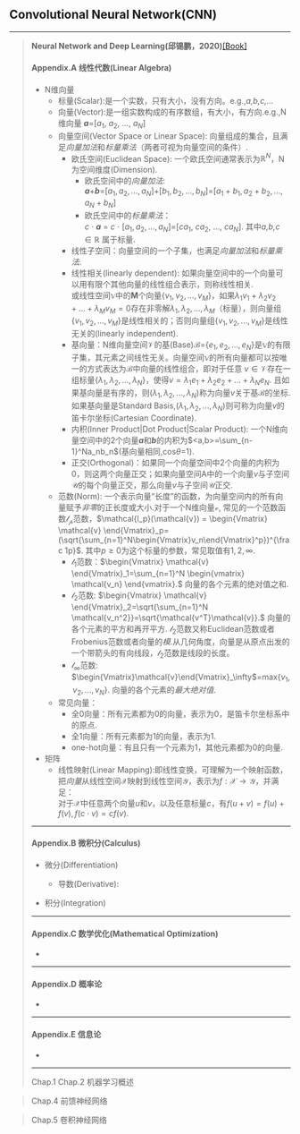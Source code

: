 ## Convolutional Neural Network(CNN)
----
>**Neural Network and Deep Learning(邱锡鹏，2020)**[[Book]](https://nndl.github.io/)<br/>
> #### Appendix.A 线性代数(Linear Algebra)
> + N维向量
>    + 标量(Scalar):是一个实数，只有大小，没有方向。e.g.,*a,b,c,...*
>    + 向量(Vector):是一组实数构成的有序数组，有大小，有方向.e.g.,N维向量 ***a***=[$a_1$, $a_2$, ..., $a_N$]
>    + 向量空间(Vector Space or Linear Space): 向量组成的集合，且满足*向量加法*和*标量乘法*（两者可视为向量空间的条件）.
>       + 欧氏空间(Euclidean Space): 一个欧氏空间通常表示为$\mathbb{R}^N$，N为空间维度(Dimension).
>          + 欧氏空间中的*向量加法*: <br/>
***a***+***b***=[$a_1, a_2, ..., a_N$]+[$b_1, b_2, ..., b_N$]=[$a_1+b_1,a_2+b_2,...,a_N+b_N$]
>          + 欧氏空间中的*标量乘法*：<br/>
*c* $\cdot$ ***a*** = *c* $\cdot$ [$a_1, a_2, ..., a_N$]=[*c*$a_1$, *c*$a_2$, ..., *c*$a_N$]. 其中*a,b,c* $\in \mathbb{R}$ 属于标量.
>       + 线性子空间：向量空间的一个子集，也满足*向量加法*和*标量乘法*.
>       + 线性相关(linearly dependent): 如果向量空间中的一个向量可以用有限个其他向量的线性组合表示，则称线性相关.<br/>或线性空间$\mathbb{v}$中的**M**个向量{$v_1, v_2,...,v_M$}，如果$\lambda_1 v_1+\lambda_2 v_2+...+\lambda_M v_M=0$存在非零解$\lambda_1,\lambda_2,...,\lambda_M$（标量），则向量组{$v_1, v_2,...,v_M$}是线性相关的；否则向量组{$v_1, v_2,...,v_M$}是线性无关的(linearly independent).
>        + 基向量：N维向量空间$\mathcal{V}$的基(Base)$\mathcal{B}$={$e_1,e_2,...,e_N$}是$\mathbb{v}$的有限子集，其元素之间线性无关。向量空间$\mathbb{v}$的所有向量都可以按唯一的方式表达为$\mathcal{B}$中向量的线性组合，即对于任意 $v \in \mathcal{V}$存在一组标量{$\lambda_1,\lambda_2,...,\lambda_N$}，使得$v=\lambda_1e_1+\lambda_2e_2+...+\lambda_Ne_N$. 且如果基向量是有序的，则($\lambda_1,\lambda_2,...,\lambda_N$)称为向量$v$关于基$\mathcal{B}$的坐标.如果基向量是Standard Basis,($\lambda_1,\lambda_2,...,\lambda_N$)则可称为向量$v$的笛卡尔坐标(Cartesian Coordinate).
>        + 内积(Inner Product|Dot Product|Scalar Product): 一个N维向量空间中的2个向量***a***和***b***的内积为$<a,b>=\sum_{n-1}^Na_nb_n$(基向量相同,cos$\theta$=1).
>        + 正交(Orthogonal)：如果同一个向量空间中2个向量的内积为0，则这两个向量正交；如果向量空间A中的一个向量$v$与子空间$\mathcal{U}$的每个向量正交，那么向量$v$与子空间$\mathcal{U}$正交.
>    + 范数(Norm): 一个表示向量“长度”的函数，为向量空间内的所有向量赋予*非零*的正长度或大小.对于一个N维向量$\mathcal{v}$, 常见的一个范数函数$\mathcal{l_p}$范数，$\mathcal{l_p}(\mathcal{v}) = \begin{Vmatrix} \mathcal{v} \end{Vmatrix}_p=(\sqrt{\sum_{n=1}^N\begin{Vmatrix}v_n\end{Vmatrix}^p})^{\frac 1p}$. 其中$p\ge 0$为这个标量的参数，常见取值有$1,2,\infty$.
>        + $\mathcal{l_1}$范数：$\begin{Vmatrix} \mathcal{v} \end{Vmatrix}_1=\sum_{n=1}^N \begin{vmatrix} \mathcal{v_n} \end{vmatrix}.$ 向量的各个元素的绝对值之和.
>        + $\mathcal{l_2}$范数: $\begin{Vmatrix} \mathcal{v} \end{Vmatrix}_2=\sqrt{\sum_{n=1}^N \mathcal{v_n^2}}=\sqrt{\mathcal{v^T}\mathcal{v}}.$ 向量的各个元素的平方和再开平方. $\mathcal{l_2}$范数又称Euclidean范数或者Frobenius范数或者向量的*模*.从几何角度，向量是从原点出发的一个带箭头的有向线段，$\mathcal{l_2}$范数是线段的长度。
>        + $\mathcal{l_\infty}$范数: $\begin{Vmatrix}\mathcal{v}\end{Vmatrix}_\infty$=max{$v_1,v_2,...,v_N$}. 向量的各个元素的*最大绝对值*.
>    + 常见向量：
>       + 全0向量：所有元素都为0的向量，表示为0，是笛卡尔坐标系中的原点.
>       + 全1向量：所有元素都为1的向量，表示为1.
>       + one-hot向量：有且只有一个元素为1，其他元素都为0的向量.
> + 矩阵
>    + 线性映射(Linear Mapping):即线性变换，可理解为一个映射函数，把*向量*从线性空间$\mathcal{X}$映射到线性空间$\mathcal{Y}$，表示为$f:\mathcal{X} \to \mathcal{Y}$，并满足：<br/>
> 对于$\mathcal{X}$中任意两个向量$u$和$v$，以及任意标量$c$，有$f(u+v)=f(u)+f(v), f(c \cdot v)=cf(v)$.
> ----
> #### Appendix.B 微积分(Calculus)
> + 微分(Differentiation)
>    + 导数(Derivative):
>    
> + 积分(Integration)
> ----
> #### Appendix.C 数学优化(Mathematical Optimization)
> + 
>----
> #### Appendix.D 概率论
> + 
>----
> #### Appendix.E 信息论
> +
>----
> Chap.1 
> Chap.2 机器学习概述<br/>


> Chap.4 前馈神经网络

> Chap.5 卷积神经网络
